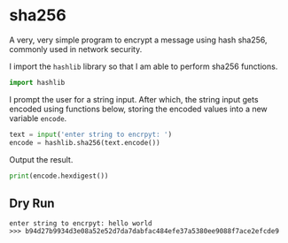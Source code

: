 # sha256
A very, very simple program to encrypt a message using hash sha256, commonly used in network security.

I import the `hashlib` library so that I am able to perform sha256 functions.
```python
import hashlib
```

I prompt the user for a string input. After which, the string input gets encoded using functions below, storing the encoded values into a new variable `encode`.

```python
text = input('enter string to encrpyt: ')
encode = hashlib.sha256(text.encode())
```

Output the result.
```python
print(encode.hexdigest()) 
```
## Dry Run
```
enter string to encrpyt: hello world
>>> b94d27b9934d3e08a52e52d7da7dabfac484efe37a5380ee9088f7ace2efcde9
```
